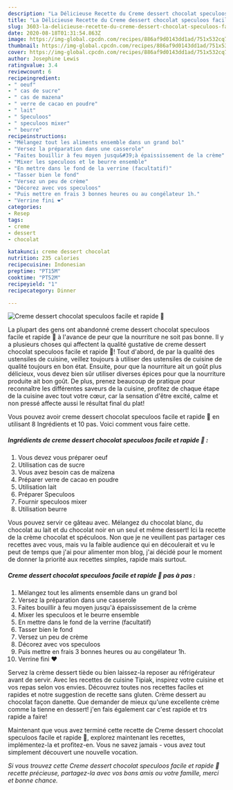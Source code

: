 ```yaml
---
description: "La Délicieuse Recette du Creme dessert chocolat speculoos facile et rapide 🍫"
title: "La Délicieuse Recette du Creme dessert chocolat speculoos facile et rapide 🍫"
slug: 3603-la-delicieuse-recette-du-creme-dessert-chocolat-speculoos-facile-et-rapide
date: 2020-08-18T01:31:54.863Z
image: https://img-global.cpcdn.com/recipes/886af9d0143dd1ad/751x532cq70/creme-dessert-chocolat-speculoos-facile-et-rapide-🍫-photo-principale-de-la-recette.jpg
thumbnail: https://img-global.cpcdn.com/recipes/886af9d0143dd1ad/751x532cq70/creme-dessert-chocolat-speculoos-facile-et-rapide-🍫-photo-principale-de-la-recette.jpg
cover: https://img-global.cpcdn.com/recipes/886af9d0143dd1ad/751x532cq70/creme-dessert-chocolat-speculoos-facile-et-rapide-🍫-photo-principale-de-la-recette.jpg
author: Josephine Lewis
ratingvalue: 3.4
reviewcount: 6
recipeingredient:
- " oeuf"
- " cas de sucre"
- " cas de mazena"
- " verre de cacao en poudre"
- " lait"
- " Speculoos"
- " speculoos mixer"
- " beurre"
recipeinstructions:
- "Mélangez tout les aliments ensemble dans un grand bol"
- "Versez la préparation dans une casserole"
- "Faites bouillir à feu moyen jusqu&#39;à épaississement de la crème"
- "Mixer les speculoos et le beurre ensemble"
- "En mettre dans le fond de la verrine (facultatif)"
- "Tasser bien le fond"
- "Versez un peu de crème"
- "Décorez avec vos speculoos"
- "Puis mettre en frais 3 bonnes heures ou au congélateur 1h."
- "Verrine fini ❤"
categories:
- Resep
tags:
- creme
- dessert
- chocolat

katakunci: creme dessert chocolat 
nutrition: 235 calories
recipecuisine: Indonesian
preptime: "PT15M"
cooktime: "PT52M"
recipeyield: "1"
recipecategory: Dinner

---
```



![Creme dessert chocolat speculoos facile et rapide 🍫](https://img-global.cpcdn.com/recipes/886af9d0143dd1ad/751x532cq70/creme-dessert-chocolat-speculoos-facile-et-rapide-🍫-photo-principale-de-la-recette.jpg)

La plupart des gens ont abandonné creme dessert chocolat speculoos facile et rapide 🍫 à l'avance de peur que la nourriture ne soit pas bonne. Il y a plusieurs choses qui affectent la qualité gustative de creme dessert chocolat speculoos facile et rapide 🍫! Tout d'abord, de par la qualité des ustensiles de cuisine, veillez toujours à utiliser des ustensiles de cuisine de qualité toujours en bon état. Ensuite, pour que la nourriture ait un goût plus délicieux, vous devez bien sûr utiliser diverses épices pour que la nourriture produite ait bon goût. De plus, prenez beaucoup de pratique pour reconnaître les différentes saveurs de la cuisine, profitez de chaque étape de la cuisine avec tout votre cœur, car la sensation d'être excité, calme et non pressé affecte aussi le résultat final du plat!

<!--inarticleads1-->

Vous pouvez avoir creme dessert chocolat speculoos facile et rapide 🍫 en utilisant 8 Ingrédients et 10 pas. Voici comment vous faire cette.

##### Ingrédients de creme dessert chocolat speculoos facile et rapide 🍫 :

1. Vous devez vous préparer  oeuf
1. Utilisation  cas de sucre
1. Vous avez besoin  cas de maïzena
1. Préparer  verre de cacao en poudre
1. Utilisation  lait
1. Préparer  Speculoos
1. Fournir  speculoos mixer
1. Utilisation  beurre


Vous pouvez servir ce gâteau avec. Mélangez du chocolat blanc, du chocolat au lait et du chocolat noir en un seul et même dessert! Ici la recette de la crème chocolat et spéculoos. Non que je ne veuillent pas partager ces recettes avec vous, mais vu la faible audience qui en découlerait et vu le peut de temps que j&#39;ai pour alimenter mon blog, j&#39;ai décidé pour le moment de donner la priorité aux recettes simples, rapide mais surtout. 

<!--inarticleads2-->

##### Creme dessert chocolat speculoos facile et rapide 🍫 pas à pas :

1. Mélangez tout les aliments ensemble dans un grand bol
1. Versez la préparation dans une casserole
1. Faites bouillir à feu moyen jusqu&#39;à épaississement de la crème
1. Mixer les speculoos et le beurre ensemble
1. En mettre dans le fond de la verrine (facultatif)
1. Tasser bien le fond
1. Versez un peu de crème
1. Décorez avec vos speculoos
1. Puis mettre en frais 3 bonnes heures ou au congélateur 1h.
1. Verrine fini ❤


Servez la crème dessert tiède ou bien laissez-la reposer au réfrigérateur avant de servir. Avec les recettes de cuisine Tipiak, inspirez votre cuisine et vos repas selon vos envies. Découvrez toutes nos recettes faciles et rapides et notre suggestion de recette sans gluten. Crème dessert au chocolat façon danette. Que demander de mieux qu&#39;une excellente crème comme la tienne en dessert! j&#39;en fais également car c&#39;est rapide et trs rapide a faire! 

<!--inarticleads1-->

<p>
Maintenant que vous avez terminé cette recette de Creme dessert chocolat speculoos facile et rapide 🍫, explorez maintenant les recettes, implémentez-la et profitez-en. Vous ne savez jamais - vous avez tout simplement découvert une nouvelle vocation.
</p>

<p>
<i>Si vous trouvez cette Creme dessert chocolat speculoos facile et rapide 🍫 recette précieuse, partagez-la avec vos bons amis ou votre famille, merci et bonne chance.</i>
</p>
